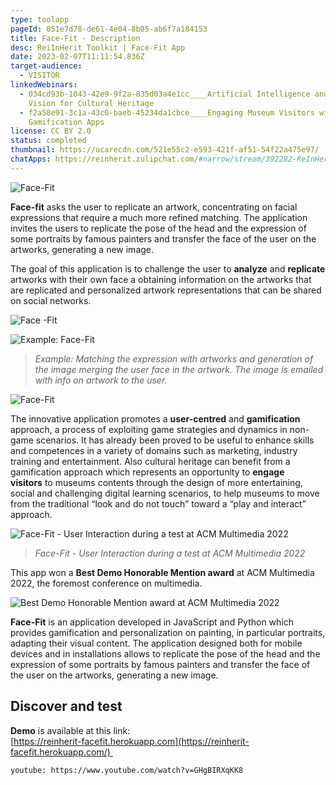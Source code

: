 ```yaml
---
type: toolapp
pageId: 051e7d78-de61-4e04-8b05-ab6f7a184153
title: Face-Fit - Description
desc: ReiInHerit Toolkit | Face-Fit App
date: 2023-02-07T11:11:54.836Z
target-audience:
  - VISITOR
linkedWebinars:
  - 034cd93b-1043-42e9-9f2a-835d03a4e1cc____Artificial Intelligence and Computer
    Vision for Cultural Heritage
  - f2a58e91-3c1a-43c0-baeb-45234da1cbce____Engaging Museum Visitors with
    Gamification Apps
license: CC BY 2.0
status: completed
thumbnail: https://ucarecdn.com/521e55c2-e593-421f-af51-54f22a475e97/
chatApps: https://reinherit.zulipchat.com/#narrow/stream/392282-ReInHerit-Applications-and-Toolkit/topic/Face.20Fit
---
```

![Face-Fit](https://ucarecdn.com/0dc2993c-7335-426c-a56f-b96e5c1c05d2/ "Face-Fit")

**Face-fit** asks the user to replicate an artwork, concentrating on facial expressions that require a much more refined matching. The application invites the users to replicate the pose of the head and the expression of some portraits by famous painters and transfer the face of the user on the artworks, generating a new image. 

The goal of this application is to challenge the user to **analyze** and **replicate** artworks with their own face a obtaining information on the artworks that are replicated and personalized artwork representations that can be shared on social networks.

![Face -Fit](https://ucarecdn.com/d04be94e-fdb2-4d74-859a-e0d60488b24c/ "Face -Fit")

![Example:  Face-Fit](https://ucarecdn.com/f9b030de-952c-4e9b-86f9-b2d262e33a40/ "Example:  Face-Fit")

> *Example: Matching the expression with artworks and generation of the image merging the user face in the artwork. The image is emailed with info on artwork to the user.* 

![Face-Fit](https://ucarecdn.com/a0b26f53-480c-43fd-9933-eab6c23cf6f4/ "Face-Fit")

The innovative application promotes a **user-centred** and **gamification** approach, a process of exploiting game strategies and dynamics in non-game scenarios. It has already been proved to be useful to enhance skills and competences in a variety of domains such as marketing, industry training and entertainment. Also cultural heritage can benefit from a gamification approach which represents an opportunity to **engage visitors** to museums contents through the design of more entertaining, social and challenging digital learning scenarios, to help museums to move from the traditional “look and do not touch” toward a “play and interact” approach.

![Face-Fit - User Interaction during a test at ACM Multimedia 2022](https://ucarecdn.com/32825610-84b5-43d2-a102-25dedd04a195/ "Face-Fit - User Interaction during a test at ACM Multimedia 2022")

> *Face-Fit - User Interaction during a test at ACM Multimedia 2022*

This app won a **Best Demo Honorable Mention award** at ACM Multimedia 2022, the foremost conference on multimedia.

![Best Demo Honorable Mention award at ACM Multimedia 2022](https://ucarecdn.com/1b08d165-c701-4ffd-9859-c9246928c3c7/ "Best Demo Honorable Mention award at ACM Multimedia 2022")

**Face-Fit** is an application developed in JavaScript and Python which provides gamification and personalization on painting, in particular portraits, adapting their visual content. The application designed both for mobile devices and in installations allows to replicate the pose of the head and the expression of some portraits by famous painters and transfer the face of the user on the artworks, generating a new image.

## Discover and test

**Demo** is available at this link:\
[https://reinherit-facefit.hero​kuapp.com](https://reinherit-facefit.herokuapp.com/) 

`youtube: https://www.youtube.com/watch?v=GHgBIRXqKK8`